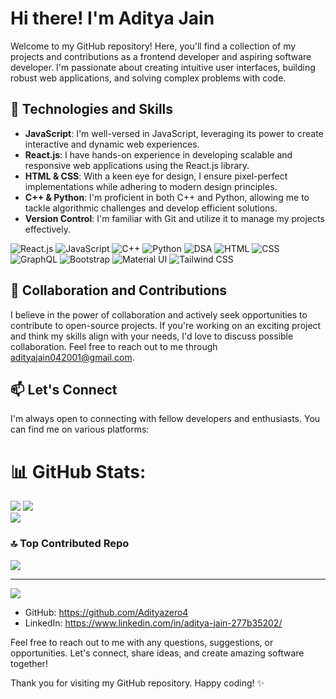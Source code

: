 # Hi there! I'm Aditya Jain

Welcome to my GitHub repository! Here, you'll find a collection of my projects and contributions as a frontend developer and aspiring software developer. I'm passionate about creating intuitive user interfaces, building robust web applications, and solving complex problems with code.

## 🧰 Technologies and Skills

- **JavaScript**: I'm well-versed in JavaScript, leveraging its power to create interactive and dynamic web experiences.
- **React.js**: I have hands-on experience in developing scalable and responsive web applications using the React.js library.
- **HTML & CSS**: With a keen eye for design, I ensure pixel-perfect implementations while adhering to modern design principles.
- **C++ & Python**: I'm proficient in both C++ and Python, allowing me to tackle algorithmic challenges and develop efficient solutions.
- **Version Control**: I'm familiar with Git and utilize it to manage my projects effectively.

![React.js](https://img.shields.io/badge/-React.js-61DAFB?logo=react&logoColor=white&style=flat-square)
![JavaScript](https://img.shields.io/badge/-JavaScript-F7DF1E?logo=javascript&logoColor=black&style=flat-square)
![C++](https://img.shields.io/badge/-C++-00599C?logo=c%2B%2B&logoColor=white&style=flat-square)
![Python](https://img.shields.io/badge/-Python-3776AB?logo=python&logoColor=white&style=flat-square)
![DSA](https://img.shields.io/badge/-DSA-FF6C02?logo=datacamp&logoColor=white&style=flat-square)
![HTML](https://img.shields.io/badge/-HTML-E34F26?logo=html5&logoColor=white&style=flat-square)
![CSS](https://img.shields.io/badge/-CSS-1572B6?logo=css3&logoColor=white&style=flat-square)
![GraphQL](https://img.shields.io/badge/-GraphQL-E10098?logo=graphql&logoColor=white&style=flat-square)
![Bootstrap](https://img.shields.io/badge/-Bootstrap-7952B3?logo=bootstrap&logoColor=white&style=flat-square)
![Material UI](https://img.shields.io/badge/-Material_UI-0081CB?logo=material-ui&logoColor=white&style=flat-square)
![Tailwind CSS](https://img.shields.io/badge/-Tailwind_CSS-38B2AC?logo=tailwind-css&logoColor=white&style=flat-square)

## 🤝 Collaboration and Contributions

I believe in the power of collaboration and actively seek opportunities to contribute to open-source projects. If you're working on an exciting project and think my skills align with your needs, I'd love to discuss possible collaboration. Feel free to reach out to me through adityajain042001@gmail.com.

## 📫 Let's Connect

I'm always open to connecting with fellow developers and enthusiasts. You can find me on various platforms:

# 📊 GitHub Stats:
![](https://github-readme-stats.vercel.app/api?username=Adityazero4&theme=dark&hide_border=false&include_all_commits=false&count_private=false)
![](https://github-readme-streak-stats.herokuapp.com/?user=Adityazero4&theme=dark&hide_border=false)<br/>
![](https://github-readme-stats.vercel.app/api/top-langs/?username=Adityazero4&theme=dark&hide_border=false&include_all_commits=false&count_private=false&layout=compact)

### 🔝 Top Contributed Repo
![](https://github-contributor-stats.vercel.app/api?username=Adityazero4&limit=5&theme=dark&combine_all_yearly_contributions=true)

---
[![](https://visitcount.itsvg.in/api?id=Adityazero4&icon=0&color=0)](https://visitcount.itsvg.in)

<!-- Proudly created with GPRM ( https://gprm.itsvg.in ) -->

- GitHub: https://github.com/Adityazero4
- LinkedIn: https://www.linkedin.com/in/aditya-jain-277b35202/

Feel free to reach out to me with any questions, suggestions, or opportunities. Let's connect, share ideas, and create amazing software together!

Thank you for visiting my GitHub repository. Happy coding! ✨



